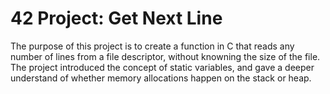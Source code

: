 # 42 Project: Get Next Line

The purpose of this project is to create a function in C that reads any number of lines from a file descriptor, without knowning the size of the file. The project introduced the concept of static variables, and gave a deeper understand of whether memory allocations happen on the stack or heap. 

